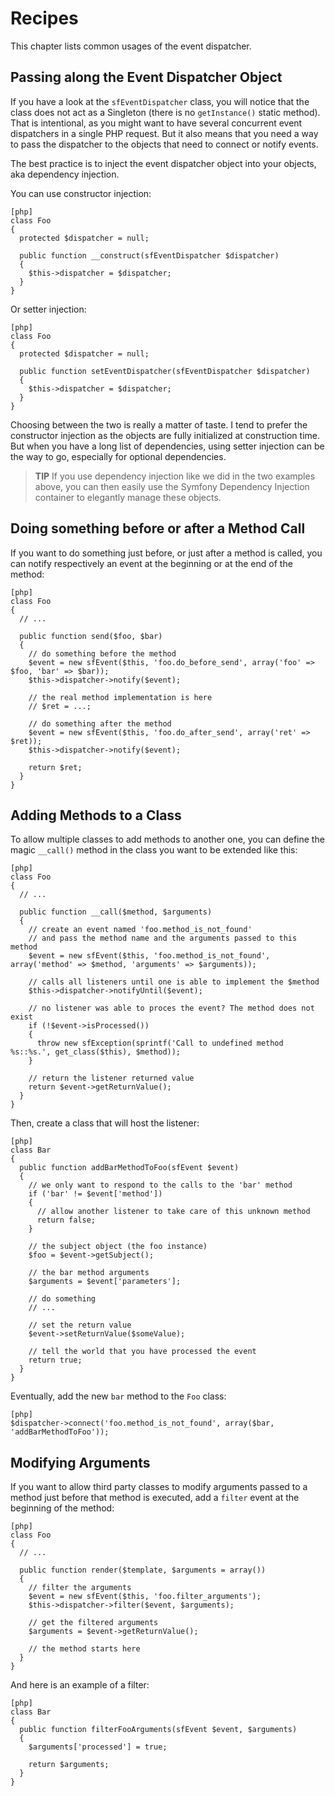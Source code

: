 Recipes
=======

This chapter lists common usages of the event dispatcher.

Passing along the Event Dispatcher Object
-----------------------------------------

If you have a look at the `sfEventDispatcher` class, you will notice
that the class does not act as a Singleton (there is no
`getInstance()` static method). That is intentional, as you might want
to have several concurrent event dispatchers in a single PHP
request. But it also means that you need a way to pass the
dispatcher to the objects that need to connect or notify events.

The best practice is to inject the event dispatcher object into your
objects, aka dependency injection.

You can use constructor injection:

    [php]
    class Foo
    {
      protected $dispatcher = null;

      public function __construct(sfEventDispatcher $dispatcher)
      {
        $this->dispatcher = $dispatcher;
      }
    }

Or setter injection:

    [php]
    class Foo
    {
      protected $dispatcher = null;

      public function setEventDispatcher(sfEventDispatcher $dispatcher)
      {
        $this->dispatcher = $dispatcher;
      }
    }

Choosing between the two is really a matter of taste. I tend to
prefer the constructor injection as the objects are fully
initialized at construction time. But when you have a long list of
dependencies, using setter injection can be the way to go,
especially for optional dependencies.

>**TIP**
>If you use dependency injection like we did in the two examples above,
>you can then easily use the Symfony Dependency Injection container to
>elegantly manage these objects.

Doing something before or after a Method Call
---------------------------------------------

If you want to do something just before, or just after a method is
called, you can notify respectively an event at the beginning or at
the end of the method:

    [php]
    class Foo
    {
      // ...

      public function send($foo, $bar)
      {
        // do something before the method
        $event = new sfEvent($this, 'foo.do_before_send', array('foo' => $foo, 'bar' => $bar));
        $this->dispatcher->notify($event);

        // the real method implementation is here
        // $ret = ...;

        // do something after the method
        $event = new sfEvent($this, 'foo.do_after_send', array('ret' => $ret));
        $this->dispatcher->notify($event);

        return $ret;
      }
    }

Adding Methods to a Class
-------------------------

To allow multiple classes to add methods to another one, you can
define the magic `__call()` method in the class you want to be
extended like this:

    [php]
    class Foo
    {
      // ...

      public function __call($method, $arguments)
      {
        // create an event named 'foo.method_is_not_found'
        // and pass the method name and the arguments passed to this method
        $event = new sfEvent($this, 'foo.method_is_not_found', array('method' => $method, 'arguments' => $arguments));

        // calls all listeners until one is able to implement the $method
        $this->dispatcher->notifyUntil($event);

        // no listener was able to proces the event? The method does not exist
        if (!$event->isProcessed())
        {
          throw new sfException(sprintf('Call to undefined method %s::%s.', get_class($this), $method));
        }

        // return the listener returned value
        return $event->getReturnValue();
      }
    }

Then, create a class that will host the listener:

    [php]
    class Bar
    {
      public function addBarMethodToFoo(sfEvent $event)
      {
        // we only want to respond to the calls to the 'bar' method
        if ('bar' != $event['method'])
        {
          // allow another listener to take care of this unknown method
          return false;
        }

        // the subject object (the foo instance)
        $foo = $event->getSubject();

        // the bar method arguments
        $arguments = $event['parameters'];

        // do something
        // ...

        // set the return value
        $event->setReturnValue($someValue);

        // tell the world that you have processed the event
        return true;
      }
    }

Eventually, add the new `bar` method to the `Foo` class:

    [php]
    $dispatcher->connect('foo.method_is_not_found', array($bar, 'addBarMethodToFoo'));


Modifying Arguments
-------------------

If you want to allow third party classes to modify arguments passed
to a method just before that method is executed, add a `filter`
event at the beginning of the method:

    [php]
    class Foo
    {
      // ...

      public function render($template, $arguments = array())
      {
        // filter the arguments
        $event = new sfEvent($this, 'foo.filter_arguments');
        $this->dispatcher->filter($event, $arguments);

        // get the filtered arguments
        $arguments = $event->getReturnValue();

        // the method starts here
      }
    }

And here is an example of a filter:

    [php]
    class Bar
    {
      public function filterFooArguments(sfEvent $event, $arguments)
      {
        $arguments['processed'] = true;

        return $arguments;
      }
    }
